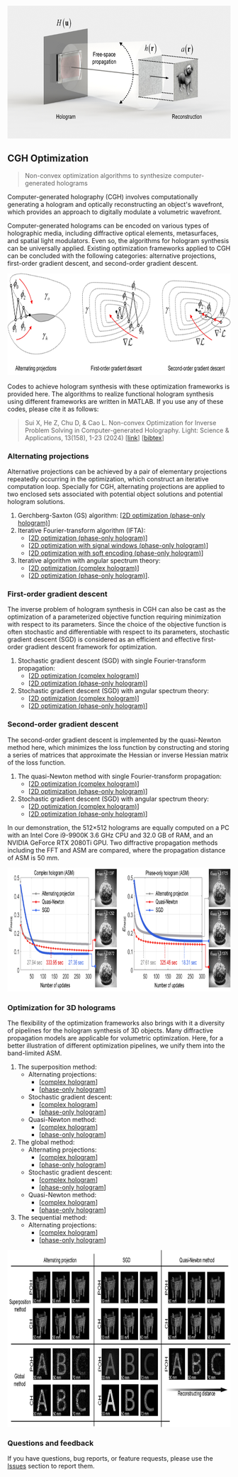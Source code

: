 <p align="center">
<img src="https://github.com/Sui00004/Optimization-algorithms-for-computer-generated-holography/blob/main/1_CGH.jpg", height="300">
</p>

## CGH Optimization
> Non-convex optimization algorithms to synthesize computer-generated holograms

Computer-generated holography (CGH) involves computationally generating a hologram and optically reconstructing an object's wavefront, which provides an approach to digitally modulate a volumetric wavefront. 

Computer-generated holograms can be encoded on various types of holographic media, including diffractive optical elements, metasurfaces, and spatial light modulators. Even so, the algorithms for hologram synthesis can be universally applied. Existing optimization frameworks applied to CGH can be concluded with the following categories: alternative projections, first-order gradient descent, and second-order gradient descent.

<p align="center">
<img src="https://github.com/Sui00004/Optimization-algorithms-for-computer-generated-holography/blob/main/2_Frameworks.jpg", height="230">
</p>

Codes to achieve hologram synthesis with these optimization frameworks is provided here. The algorithms to realize functional hologram synthesis using different frameworks are written in MATLAB. If you use any of these codes, please cite it as follows:

> Sui X, He Z, Chu D, & Cao L. Non-convex Optimization for Inverse Problem Solving in Computer-generated Holography. Light: Science & Applications, 13(158), 1-23 (2024) [[link](https://www.nature.com/articles/s41377-024-01446-w)] [[bibtex](Inverse_CGH.bib)]

### Alternating projections
Alternative projections can be achieved by a pair of elementary projections repeatedly occurring in the optimization, which construct an iterative computation loop. Specially for CGH, alternating projections are applied to two enclosed sets associated with potential object solutions and potential hologram solutions. 

1. Gerchberg-Saxton (GS) algorithm: [[2D optimization (phase-only hologram)](https://github.com/THUHoloLab/Optimization_algorithms_for_CGH/blob/main/Optimization_algorithms_for_CGH/Alternative%20projection/Main1_GS_2D_FFT_POH.m)]
2. Iterative Fourier-transform algorithm (IFTA):
   * [[2D optimization (phase-only hologram)](https://github.com/THUHoloLab/Optimization_algorithms_for_CGH/blob/main/Optimization_algorithms_for_CGH/Alternative%20projection/Main2_IFTA_2D_FFT_POH.m)]
   * [[2D optimization with signal windows (phase-only hologram)](https://github.com/THUHoloLab/Optimization_algorithms_for_CGH/blob/main/Optimization_algorithms_for_CGH/Alternative%20projection/Main3_IFTA_2D_signalwindow_FFT_2D_POH.m)]
   * [[2D optimization with soft encoding (phase-only hologram)](https://github.com/THUHoloLab/Optimization_algorithms_for_CGH/blob/main/Optimization_algorithms_for_CGH/Alternative%20projection/Main4_IFTA_2D_soft_encoding_FFT_2D_POH.m)]
3. Iterative algorithm with angular spectrum theory:
   * [[2D optimization (complex hologram)](https://github.com/THUHoloLab/Optimization_algorithms_for_CGH/blob/main/Optimization_algorithms_for_CGH/Alternative%20projection/Main5_IFTA_2D_Angularspectrum_CH.m)]
   * [[2D optimization (phase-only hologram)](https://github.com/THUHoloLab/Optimization_algorithms_for_CGH/blob/main/Optimization_algorithms_for_CGH/Alternative%20projection/Main6_IFTA_2D_Angularspectrum_POH.m)].

### First-order gradient descent
The inverse problem of hologram synthesis in CGH can also be cast as the optimization of a parameterized objective function requiring minimization with respect to its parameters. Since the choice of the objective function is often stochastic and differentiable with respect to its parameters, stochastic gradient descent (SGD) is considered as an efficient and effective first-order gradient descent framework for optimization. 

1. Stochastic gradient descent (SGD) with single Fourier-transform propagation:
   * [[2D optimization (complex hologram)](https://github.com/THUHoloLab/Optimization_algorithms_for_CGH/blob/main/Optimization_algorithms_for_CGH/SGD/Main2_SGD_2D_FFT_CH.m)]
   * [[2D optimization (phase-only hologram)](https://github.com/THUHoloLab/Optimization_algorithms_for_CGH/blob/main/Optimization_algorithms_for_CGH/SGD/Main1_SGD_2D_FFT_POH.m)] 
3. Stochastic gradient descent (SGD) with angular spectrum theory:
   * [[2D optimization (complex hologram)](https://github.com/THUHoloLab/Optimization_algorithms_for_CGH/blob/main/Optimization_algorithms_for_CGH/SGD/Main4_SGD_2D_Angularspectrum_CH.m)]
   * [[2D optimization (phase-only hologram)](https://github.com/THUHoloLab/Optimization_algorithms_for_CGH/blob/main/Optimization_algorithms_for_CGH/SGD/Main3_SGD_2D_Angularspectrum_POH.m)]

### Second-order gradient descent
The second-order gradient descent is implemented by the quasi-Newton method here, which minimizes the loss function by constructing and storing a series of matrices that approximate the Hessian or inverse Hessian matrix of the loss function. 

1. The quasi-Newton method with single Fourier-transform propagation:
   * [[2D optimization (complex hologram)](https://github.com/THUHoloLab/Optimization_algorithms_for_CGH/blob/main/Optimization_algorithms_for_CGH/Quasi-Newton/Main2_quasiNewton_2D_FFT_CH.m)]
   * [[2D optimization (phase-only hologram)](https://github.com/THUHoloLab/Optimization_algorithms_for_CGH/blob/main/Optimization_algorithms_for_CGH/Quasi-Newton/Main1_quasiNewton_2D_FFT_POH.m)] 
2. Stochastic gradient descent (SGD) with angular spectrum theory:
   * [[2D optimization (complex hologram)](https://github.com/THUHoloLab/Optimization_algorithms_for_CGH/blob/main/Optimization_algorithms_for_CGH/Quasi-Newton/Main4_quasiNewton_2D_Angularspectrum_CH.m)]
   * [[2D optimization (phase-only hologram)](https://github.com/THUHoloLab/Optimization_algorithms_for_CGH/blob/main/Optimization_algorithms_for_CGH/Quasi-Newton/Main3_quasiNewton_2D_Angularspectrum_POH.m)]

In our demonstration, the 512×512 holograms are equally computed on a PC with an Intel Core i9-9900K 3.6 GHz CPU and 32.0 GB of RAM, and an NVIDIA GeForce RTX 2080Ti GPU. Two diffractive propagation methods including the FFT and ASM are compared, where the propagation distance of ASM is 50 mm. 

<p align="center">
<img src="https://github.com/Sui00004/Optimization-algorithms-for-computer-generated-holography/blob/main/2D_optimization.jpg", height="280">
</p>

### Optimization for 3D holograms
The flexibility of the optimization frameworks also brings with it a diversity of pipelines for the hologram synthesis of 3D objects. Many diffractive propagation models are applicable for volumetric optimization. Here, for a better illustration of different optimization pipelines, we unify them into the band-limited ASM.

1. The superposition method:
   * Alternating projections:
     - [[complex hologram](https://github.com/THUHoloLab/Optimization_algorithms_for_CGH/blob/main/Optimization_algorithms_for_CGH/Alternative%20projection/Main9_Superposition3D_Angularspectrum_CH.m)]
     - [[phase-only hologram](https://github.com/THUHoloLab/Optimization_algorithms_for_CGH/blob/main/Optimization_algorithms_for_CGH/Alternative%20projection/Main10_Superposition3D_Angularspectrum_POH.m)]
   * Stochastic gradient descent:
     - [[complex hologram](https://github.com/THUHoloLab/Optimization_algorithms_for_CGH/blob/main/Optimization_algorithms_for_CGH/SGD/Main8_SGD_Superposition3D_Angularspectrum_CH.m)]
     - [[phase-only hologram](https://github.com/THUHoloLab/Optimization_algorithms_for_CGH/blob/main/Optimization_algorithms_for_CGH/SGD/Main7_SGD_Superposition3D_Angularspectrum_POH.m)]
   * Quasi-Newton method:
     - [[complex hologram](https://github.com/THUHoloLab/Optimization_algorithms_for_CGH/blob/main/Optimization_algorithms_for_CGH/Quasi-Newton/Main6_quasiNewton_superposition3D_Angularspectrum_CH.m)]
     - [[phase-only hologram](https://github.com/THUHoloLab/Optimization_algorithms_for_CGH/blob/main/Optimization_algorithms_for_CGH/Quasi-Newton/Main5_quasiNewton_superposition3D_Angularspectrum_POH.m)]
2. The global method:
   * Alternating projections:
     - [[complex hologram](https://github.com/THUHoloLab/Optimization_algorithms_for_CGH/blob/main/Optimization_algorithms_for_CGH/Alternative%20projection/Main11_Global3D_Angularspectrum_CH.m)]
     - [[phase-only hologram](https://github.com/THUHoloLab/Optimization_algorithms_for_CGH/blob/main/Optimization_algorithms_for_CGH/Alternative%20projection/Main12_Global3D_Angularspectrum_POH.m)]
   * Stochastic gradient descent:
     - [[complex hologram](https://github.com/THUHoloLab/Optimization_algorithms_for_CGH/blob/main/Optimization_algorithms_for_CGH/SGD/Main6_SGD_Global3D_angularspectrum_CH.m)]
     - [[phase-only hologram](https://github.com/THUHoloLab/Optimization_algorithms_for_CGH/blob/main/Optimization_algorithms_for_CGH/SGD/Main5_SGD_Global3D_angularspectrum_POH.m)]
   * Quasi-Newton method:
     - [[complex hologram](https://github.com/THUHoloLab/Optimization_algorithms_for_CGH/blob/main/Optimization_algorithms_for_CGH/Quasi-Newton/Main8_quasiNewton_global3D_Angularspectrum_CH.m)]
     - [[phase-only hologram](https://github.com/THUHoloLab/Optimization_algorithms_for_CGH/blob/main/Optimization_algorithms_for_CGH/Quasi-Newton/Main7_quasiNewton_Global3D_Angularspectrum_POH.m)]  
3. The sequential method:
   * Alternating projections:
     - [[complex hologram](https://github.com/THUHoloLab/Optimization_algorithms_for_CGH/blob/main/Optimization_algorithms_for_CGH/Alternative%20projection/Main7_Sequential3D_Angularspectrum_CH.m)]
     - [[phase-only hologram](https://github.com/THUHoloLab/Optimization_algorithms_for_CGH/blob/main/Optimization_algorithms_for_CGH/Alternative%20projection/Main8_Sequential3D_Angularspectrum_POH.m)]



<p align="center">
<img src="https://github.com/Sui00004/Optimization-algorithms-for-computer-generated-holography/blob/main/3D_optimization.jpg", height="400">
</p>

### Questions and feedback

If you have questions, bug reports, or feature requests, please use the [Issues](https://github.com/Sui00004/Optimization-algorithms-for-computer-generated-holography/issues) section to report them.

